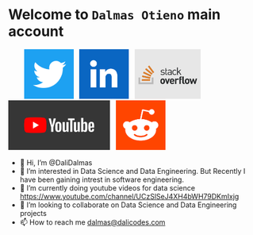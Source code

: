 # Welcome to `Dalmas Otieno` main account


&nbsp;&nbsp;&nbsp;&nbsp;&nbsp;&nbsp;&nbsp;&nbsp;<a href='https://twitter.com/DaliDalmas'><img src='images/twitter.png' height='100'/></a>
&nbsp;&nbsp;<a href='https://www.linkedin.com/in/dalmas-otieno-525b1b155/'><img src='images/linkedin.png' height='100'/></a>
&nbsp;&nbsp;<a href='https://stackoverflow.com/users/19800108/dalmas-otieno'><img src='images/stackoverflow.png' height='100'/></a>
&nbsp;&nbsp;<a href='https://www.youtube.com/channel/UCzSlSeJ4XH4bWH79DKmIxjg'><img src='images/youtube.png' height='100'/></a>
&nbsp;&nbsp;<a href='https://www.reddit.com/r/DaliCodes/'><img src='images/reddit.png' height='100'/></a>

- 👋 Hi, I’m @DaliDalmas
- 👀 I’m interested in Data Science and Data Engineering. But Recently I have been gaining intrest in software engineering.
- 🌱 I’m currently doing youtube videos for data science https://www.youtube.com/channel/UCzSlSeJ4XH4bWH79DKmIxjg
- 💞️ I’m looking to collaborate on Data Science and Data Engineering projects
- 📫 How to reach me dalmas@dalicodes.com

<!---
DaliDalmas/DaliDalmas is a ✨ special ✨ repository because its `README.md` (this file) appears on your GitHub profile.
You can click the Preview link to take a look at your changes.
--->
